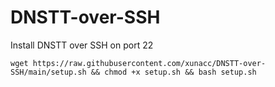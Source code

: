 # DNSTT-over-SSH
Install DNSTT over SSH on port 22
```
wget https://raw.githubusercontent.com/xunacc/DNSTT-over-SSH/main/setup.sh && chmod +x setup.sh && bash setup.sh
```
